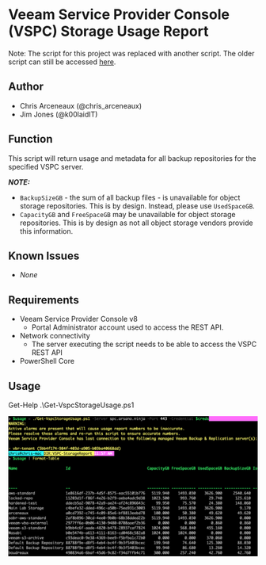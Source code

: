 # Veeam Service Provider Console (VSPC) Storage Usage Report

Note: The script for this project was replaced with another script. The older script can still be accessed [here](https://github.com/VeeamHub/powershell/blob/c45ffa2f7b08231d8e523a22af22cac57bb89301/VSPC-StorageReport/vspcStorageReport.ps1).

## Author

* Chris Arceneaux (@chris_arceneaux)
* Jim Jones (@k00laidIT)

## Function

This script will return usage and metadata for all backup repositories for the specified VSPC server.

***NOTE:***

* `BackupSizeGB` - the sum of all backup files - is unavailable for object storage repositories. This is by design. Instead, please use `UsedSpaceGB`.
* `CapacityGB` and `FreeSpaceGB` may be unavailable for object storage repositories. This is by design as not all object storage vendors provide this information.

## Known Issues

* *None*

## Requirements

* Veeam Service Provider Console v8
  * Portal Administrator account used to access the REST API.
* Network connectivity
  * The server executing the script needs to be able to access the VSPC REST API
* PowerShell Core

## Usage

Get-Help .\Get-VspcStorageUsage.ps1

![sample output](sample.png)
